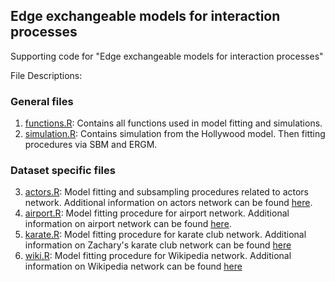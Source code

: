 ## Edge exchangeable models for interaction processes ##

Supporting code for "Edge exchangeable models for interaction processes"

File Descriptions:

### General files ###

1. [functions.R](functions.R): Contains all functions used in model
fitting and simulations.
2. [simulation.R](simulation.R): Contains simulation from the
Hollywood model. Then fitting procedures via SBM and ERGM.

### Dataset specific files ###

3. [actors.R](actors.R): Model fitting and subsampling procedures
related to actors network. Additional information on actors
network can be found [here](http://www3.nd.edu/~networks/resources/actor/actor.dat.gz).
4. [airport.R](airport.R): Model fitting procedure for airport network. Additional information on
airport network can be found [here](https://toreopsahl.com/datasets/).
5. [karate.R](karate.R): Model fitting procedure for karate club network. Additional information on
Zachary's karate club network can be found [here](http://math.bu.edu/people/kolaczyk/datasets.html)
6. [wiki.R](wiki.R): Model fitting procedure for Wikipedia network. Additional information on
Wikipedia network can be found [here](http://snap.stanford.edu/data/wiki-Vote.html)



